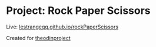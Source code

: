# Project: Rock Paper Scissors

Live: <a href="https://lestrangeqq.github.io/rockPaperScissors/">lestrangeqq.github.io/rockPaperScissors</a>

Created for <a href="https://www.theodinproject.com/lessons/foundations-rock-paper-scissors">theodinproject</a>
